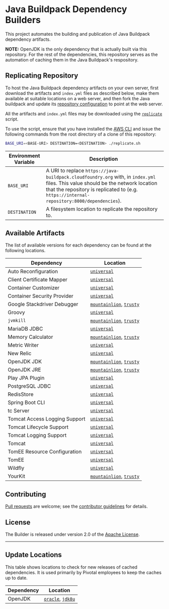 # Java Buildpack Dependency Builders
This project automates the building and publication of Java Buildpack dependency artifacts.

**NOTE:**  OpenJDK is the only dependency that is actually built via this repository.  For the rest of the dependencies, this repository serves as the automation of caching them in the Java Buildpack's respository.

## Replicating Repository
To host the Java Buildpack dependency artifacts on your own server, first download the artifacts and `index.yml` files as described below, make them available at suitable locations on a web server, and then fork the Java buildpack and update its [repository configuration](https://github.com/cloudfoundry/java-buildpack/blob/master/docs/extending-repositories.md#configuration) to point at the web server.

All the artifacts and `index.yml` files may be downloaded using the [`replicate`](replicate.sh) script.

To use the script, ensure that you have installed the [AWS CLI][c] and issue the following commands from the root directory of a clone of this repository:

```bash
BASE_URI=<BASE-URI> DESTINATION=<DESTINATION> ./replicate.sh
```

| Environment Variable | Description |
| ------ | ----------- |
| `BASE_URI` | A URI to replace `https://java-buildpack.cloudfoundry.org` with, in `index.yml` files.  This value should be the network location that the repository is replicated to (e.g. `https://internal-repository:8000/dependencies`).
| `DESTINATION` | A filesystem location to replicate the repository to.


## Available Artifacts
The list of available versions for each dependency can be found at the following locations.

| Dependency | Location
| ---------- | ---------
| Auto Reconfiguration | [`universal`](https://java-buildpack.cloudfoundry.org/auto-reconfiguration/index.yml)
| Client Certificate Mapper | [`universal`](https://java-buildpack.cloudfoundry.org/client-certificate-mapper/index.yml)
| Container Customizer | [`universal`](https://java-buildpack.cloudfoundry.org/container-customizer/index.yml)
| Container Security Provider | [`universal`](https://java-buildpack.cloudfoundry.org/container-security-provider/index.yml)
| Google Stackdriver Debugger | [`mountainlion`](https://java-buildpack.cloudfoundry.org/google-stackdriver-debugger/mountainlion/x86_64/index.yml), [`trusty`](https://java-buildpack.cloudfoundry.org/google-stackdriver-debugger/trusty/x86_64/index.yml)
| Groovy | [`universal`](https://java-buildpack.cloudfoundry.org/groovy/index.yml)
| `jvmkill` | [`mountainlion`](https://java-buildpack.cloudfoundry.org/jvmkill/mountainlion/x86_64/index.yml), [`trusty`](https://java-buildpack.cloudfoundry.org/jvmkill/trusty/x86_64/index.yml)
| MariaDB JDBC | [`universal`](https://java-buildpack.cloudfoundry.org/mariadb-jdbc/index.yml)
| Memory Calculator | [`mountainlion`](https://java-buildpack.cloudfoundry.org/memory-calculator/mountainlion/x86_64/index.yml), [`trusty`](https://java-buildpack.cloudfoundry.org/memory-calculator/trusty/x86_64/index.yml)
| Metric Writer | [`universal`](https://java-buildpack.cloudfoundry.org/metric-writer/index.yml)
| New Relic | [`universal`](https://download.run.pivotal.io/new-relic/index.yml)
| OpenJDK JDK | [`mountainlion`](https://java-buildpack.cloudfoundry.org/openjdk-jdk/mountainlion/x86_64/index.yml), [`trusty`](https://java-buildpack.cloudfoundry.org/openjdk-jdk/trusty/x86_64/index.yml)
| OpenJDK JRE | [`mountainlion`](https://java-buildpack.cloudfoundry.org/openjdk/mountainlion/x86_64/index.yml), [`trusty`](https://java-buildpack.cloudfoundry.org/openjdk/trusty/x86_64/index.yml)
| Play JPA Plugin | [`universal`](https://java-buildpack.cloudfoundry.org/play-jpa-plugin/index.yml)
| PostgreSQL JDBC | [`universal`](https://java-buildpack.cloudfoundry.org/postgresql-jdbc/index.yml)
| RedisStore | [`universal`](https://java-buildpack.cloudfoundry.org/redis-store/index.yml)
| Spring Boot CLI | [`universal`](https://java-buildpack.cloudfoundry.org/spring-boot-cli/index.yml)
| tc Server| [`universal`](https://download.run.pivotal.io/tc-server/index.yml)
| Tomcat Access Logging Support | [`universal`](https://java-buildpack.cloudfoundry.org/tomcat-access-logging-support/index.yml)
| Tomcat Lifecycle Support | [`universal`](https://java-buildpack.cloudfoundry.org/tomcat-lifecycle-support/index.yml)
| Tomcat Logging Support | [`universal`](https://java-buildpack.cloudfoundry.org/tomcat-logging-support/index.yml)
| Tomcat | [`universal`](https://java-buildpack.cloudfoundry.org/tomcat/index.yml)
| TomEE Resource Configuration | [`universal`](https://java-buildpack.cloudfoundry.org/tomee-resource-configuration/index.yml)
| TomEE | [`universal`](https://java-buildpack.cloudfoundry.org/tomee/index.yml)
| Wildfly | [`universal`](https://java-buildpack.cloudfoundry.org/wildfly/index.yml)
| YourKit | [`mountainlion`](https://download.run.pivotal.io/your-kit/mountainlion/x86_64/index.yml), [`trusty`](https://download.run.pivotal.io/your-kit/trusty/x86_64/index.yml)

## Contributing
[Pull requests][p] are welcome; see the [contributor guidelines][g] for details.

## License
The Builder is released under version 2.0 of the [Apache License][a].

[a]: http://www.apache.org/licenses/LICENSE-2.0
[c]: https://aws.amazon.com/cli/
[g]: CONTRIBUTING.md
[p]: http://help.github.com/send-pull-requests

---

## Update Locations
This table shows locations to check for new releases of cached dependencies.  It is used primarily by Pivotal employees to keep the caches up to date.

| Dependency | Location
| ---------- | --------
| OpenJDK | [`oracle`](http://www.oracle.com/technetwork/java/javase/downloads/index.html), [`jdk8u`](http://hg.openjdk.java.net/jdk8u/jdk8u)
